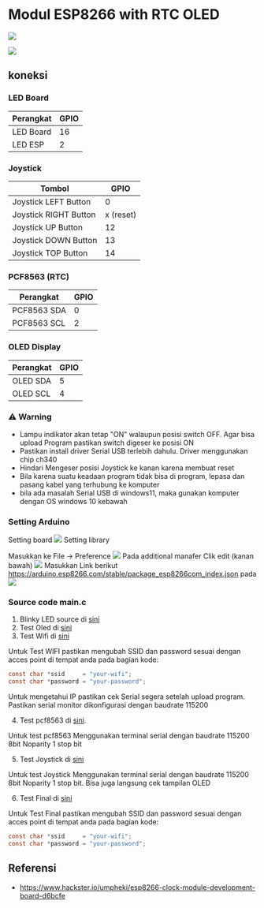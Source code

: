 # Modul ESP8266 with RTC OLED
![](https://github.com/hwthinker/esp8266-18650-rtc-oled/blob/main/picture/01.jpg)

![](https://github.com/hwthinker/esp8266-18650-rtc-oled/blob/main/picture/02.png)

## koneksi
### LED Board
| Perangkat   | GPIO |
|-------------|------|
| LED Board   | 16   | 
| LED ESP     | 2    |

### Joystick
| Tombol               | GPIO |
|----------------------|------|
| Joystick LEFT Button  | 0    |
| Joystick RIGHT Button | x (reset)   |
| Joystick UP Button    | 12   | 
| Joystick DOWN Button  | 13   | 
| Joystick TOP Button   | 14   |

### PCF8563 (RTC)
| Perangkat  | GPIO |
|------------|------|
| PCF8563 SDA| 0    | 
| PCF8563 SCL| 2    |

### OLED Display
| Perangkat | GPIO |
|-----------|------|
| OLED SDA  | 5    | 
| OLED SCL  | 4    |

### ⚠️ Warning
- Lampu indikator akan tetap "ON" walaupun posisi switch OFF. Agar bisa upload Program pastikan switch digeser ke posisi ON  
- Pastikan install driver  Serial USB terlebih dahulu. Driver menggunakan chip ch340
- Hindari Mengeser posisi Joystick ke kanan karena membuat reset 
- Bila karena suatu keadaan program tidak bisa di program, lepasa dan pasang kabel  yang terhubung ke komputer
- bila ada masalah Serial USB di windows11, maka gunakan komputer dengan OS windows 10 kebawah

### Setting Arduino
Setting board
![](https://github.com/hwthinker/esp8266-18650-rtc-oled/blob/main/picture/03.png)
Setting library

Masukkan ke File -> Preference
![](https://github.com/hwthinker/esp8266-18650-rtc-oled/blob/main/picture/05.png)
Pada additional manafer Clik edit (kanan bawah)
![](https://github.com/hwthinker/esp8266-18650-rtc-oled/blob/main/picture/06.png)
Masukkan Link berikut https://arduino.esp8266.com/stable/package_esp8266com_index.json pada
![](https://github.com/hwthinker/esp8266-18650-rtc-oled/blob/main/picture/04.png)

### Source code main.c
1. Blinky LED source di [sini](https://github.com/hwthinker/esp8266-18650-rtc-oled/blob/main/src/01-blinky/main.cpp)
2. Test Oled di [sini](https://github.com/hwthinker/esp8266-18650-rtc-oled/blob/main/src/02-oled/main.cpp)
3. Test Wifi di [sini](https://github.com/hwthinker/esp8266-18650-rtc-oled/blob/main/src/03-wifi/main.cpp)

Untuk Test WIFI pastikan mengubah SSID dan password sesuai dengan acces point di tempat anda pada bagian kode:
```C
const char *ssid     = "your-wifi";  
const char *password = "your-password";  
```
Untuk mengetahui IP pastikan cek Serial segera setelah upload program. Pastikan serial monitor dikonfigurasi dengan baudrate 115200


4. Test pcf8563 di [sini](https://github.com/hwthinker/esp8266-18650-rtc-oled/blob/main/src/04-pcf8563/main.cpp). 

Untuk test pcf8563 Menggunakan terminal serial dengan baudrate 115200 8bit Noparity 1 stop bit

5. Test Joystick di [sini](https://github.com/hwthinker/esp8266-18650-rtc-oled/blob/main/src/05-joystick/main.cpp)

Untuk test Joystick Menggunakan terminal serial dengan baudrate 115200 8bit Noparity 1 stop bit. Bisa juga langsung cek tampilan OLED

6. Test Final  di [sini](https://github.com/hwthinker/esp8266-18650-rtc-oled/blob/main/src/06-all/main.cpp)

Untuk Test Final pastikan mengubah SSID dan password sesuai dengan acces point di tempat anda pada bagian kode:

```C
const char *ssid     = "your-wifi";  
const char *password = "your-password";  
```

## Referensi
- https://www.hackster.io/umpheki/esp8266-clock-module-development-board-d6bcfe
